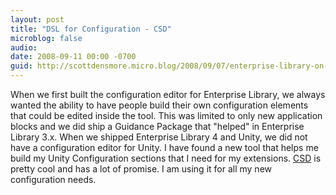 ```yaml
---
layout: post
title: "DSL for Configuration - CSD"
microblog: false
audio:
date: 2008-09-11 00:00 -0700
guid: http://scottdensmore.micro.blog/2008/09/07/enterprise-library-on-mono.html
---
```


When we first built the configuration editor for Enterprise Library, we always wanted the ability to have people build their own configuration elements that could be edited inside the tool. This was limited to only new application blocks and we did ship a Guidance Package that "helped" in Enterprise Library 3.x. When we shipped Enterprise Library 4 and Unity, we did not have a configuration editor for Unity. I have found a new tool that helps me build my Unity Configuration sections that I need for my extensions. [CSD](http://www.codeplex.com/csd) is pretty cool and has a lot of promise. I am using it for all my new configuration needs.
